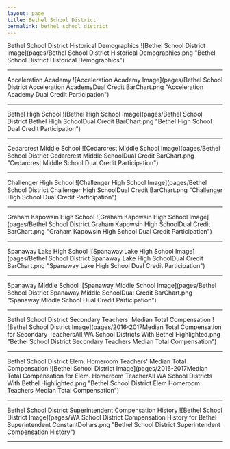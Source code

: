 ```yaml
---
layout: page
title: Bethel School District
permalink: bethel school district
---
```



Bethel School District Historical Demographics
![Bethel School District Image](pages/Bethel School District Historical Demographics.png "Bethel School District Historical Demographics")

___

Acceleration Academy
![Acceleration Academy Image](pages/Bethel School District Acceleration AcademyDual Credit BarChart.png "Acceleration Academy Dual Credit Participation")

___

Bethel High School
![Bethel High School Image](pages/Bethel School District Bethel High SchoolDual Credit BarChart.png "Bethel High School Dual Credit Participation")

___

Cedarcrest Middle School
![Cedarcrest Middle School Image](pages/Bethel School District Cedarcrest Middle SchoolDual Credit BarChart.png "Cedarcrest Middle School Dual Credit Participation")

___

Challenger High School
![Challenger High School Image](pages/Bethel School District Challenger High SchoolDual Credit BarChart.png "Challenger High School Dual Credit Participation")

___

Graham Kapowsin High School
![Graham Kapowsin High School Image](pages/Bethel School District Graham Kapowsin High SchoolDual Credit BarChart.png "Graham Kapowsin High School Dual Credit Participation")

___

Spanaway Lake High School
![Spanaway Lake High School Image](pages/Bethel School District Spanaway Lake High SchoolDual Credit BarChart.png "Spanaway Lake High School Dual Credit Participation")

___

Spanaway Middle School
![Spanaway Middle School Image](pages/Bethel School District Spanaway Middle SchoolDual Credit BarChart.png "Spanaway Middle School Dual Credit Participation")

___

Bethel School District Secondary Teachers' Median Total Compensation
![Bethel School District Image](pages/2016-2017Median Total Compensation for Secondary TeachersAll WA School Districts With Bethel Highlighted.png "Bethel School District Secondary Teachers Median Total Compensation")

___

Bethel School District Elem. Homeroom Teachers' Median Total Compensation
![Bethel School District Image](pages/2016-2017Median Total Compensation for Elem. Homeroom TeacherAll WA School Districts With Bethel Highlighted.png "Bethel School District Elem Homeroom Teachers Median Total Compensation")

___

Bethel School District Superintendent Compensation History
![Bethel School District Image](pages/WA School District Compensation History for Bethel Superintendent ConstantDollars.png "Bethel School District Superintendent Compensation History")

___

